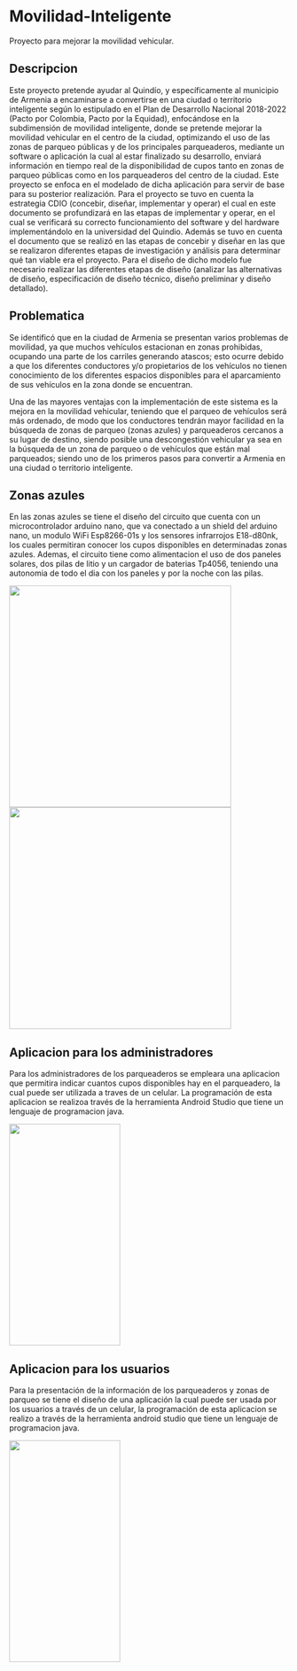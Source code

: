 # Movilidad-Inteligente
Proyecto para mejorar la movilidad vehicular.

## Descripcion
Este proyecto pretende ayudar al Quindío, y específicamente al municipio de Armenia a encaminarse a convertirse en una ciudad o territorio inteligente según lo estipulado en el Plan de Desarrollo Nacional 2018-2022 (Pacto por Colombia, Pacto por la Equidad), enfocándose en la subdimensión de movilidad inteligente, donde se pretende mejorar la movilidad vehicular en el centro de la ciudad, optimizando el uso de las zonas de parqueo públicas y de los principales parqueaderos, mediante un software o aplicación la cual al estar finalizado su desarrollo, enviará información en tiempo real de la disponibilidad de cupos tanto en zonas de parqueo públicas como en los parqueaderos del centro de la ciudad. Este proyecto se enfoca en el modelado de dicha aplicación para servir de base para su posterior realización. Para el proyecto se tuvo en cuenta la estrategia CDIO (concebir, diseñar, implementar y operar) el cual en este documento se profundizará en las etapas de implementar y operar, en el cual se verificará su correcto funcionamiento del software y del hardware implementándolo en la universidad del Quindio. Además se tuvo en cuenta el documento que se realizó en las etapas de concebir y diseñar en las que se realizaron diferentes etapas de investigación y análisis para determinar qué tan viable era el proyecto. Para el diseño de dicho modelo fue necesario realizar las diferentes etapas de diseño (analizar las alternativas de diseño, especificación de diseño técnico, diseño preliminar y diseño detallado).

## Problematica
Se identificó que en la ciudad de Armenia se presentan varios problemas de movilidad, ya que muchos vehículos estacionan en zonas prohibidas, ocupando una parte de los carriles generando atascos; esto ocurre debido a que los diferentes conductores y/o propietarios de los vehículos no tienen conocimiento de los diferentes espacios disponibles para el aparcamiento de sus vehículos en la zona donde se encuentran.

Una de las mayores ventajas con la implementación de este sistema es la mejora en la movilidad vehicular, teniendo que el parqueo de vehículos será más ordenado, de modo que los conductores tendrán mayor facilidad en la búsqueda de zonas de parqueo (zonas azules) y parqueaderos cercanos a su lugar de destino, siendo posible una descongestión vehicular ya sea en la búsqueda de un zona de parqueo o de vehículos que están mal parqueados; siendo uno de los primeros pasos para convertir a Armenia en una ciudad o territorio inteligente.

## Zonas azules
En las zonas azules se tiene el diseño del circuito que cuenta con un microcontrolador arduino nano, que va conectado a un shield del arduino nano, un modulo WiFi Esp8266-01s y los sensores infrarrojos E18-d80nk, los cuales permitiran conocer los cupos disponibles en determinadas zonas azules. Ademas, el circuito tiene como alimentacion el uso de dos paneles solares, dos pilas de litio y un cargador de baterias Tp4056, teniendo una autonomia de todo el dia con los paneles y por la noche con las pilas.

<img src="https://user-images.githubusercontent.com/47339991/145722558-3766c400-09a9-4b80-94ac-2775a50307a9.jpeg" height="400"> <img src="https://user-images.githubusercontent.com/47339991/145722871-890b23e8-bd16-4cff-b7de-7066c674de95.png" height="400">

## Aplicacion para los administradores
Para los administradores de los parqueaderos se empleara una aplicacion que permitira indicar cuantos cupos disponibles hay en el parqueadero, la cual puede ser utilizada a traves de un celular. La programación de esta aplicacion se realizoa través de la herramienta Android Studio que tiene un lenguaje de programacion java.

<img src="https://user-images.githubusercontent.com/47339991/145721947-7144ccbd-cffb-42f2-b5e5-53f44005af9e.jpeg" width="200" height="400">

## Aplicacion para los usuarios
Para la presentación de la información de los parqueaderos y zonas de parqueo se tiene el diseño de una aplicación la cual puede ser usada por los usuarios a través de un celular, la programación de esta aplicacion se realizo a través de la herramienta android studio que tiene un lenguaje de programacion java. 

<img src="https://user-images.githubusercontent.com/47339991/145721895-da936898-36b2-4ce2-ae3e-f21e50ed26fb.jpeg" width="200" height="400">
